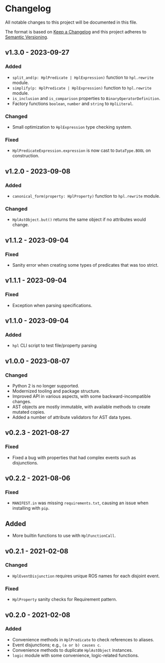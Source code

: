 # Changelog
All notable changes to this project will be documented in this file.

The format is based on [Keep a Changelog](http://keepachangelog.com/en/1.0.0/)
and this project adheres to [Semantic Versioning](http://semver.org/spec/v2.0.0.html).

## v1.3.0 - 2023-09-27
### Added
- `split_and(p: HplPredicate | HplExpression)` function to `hpl.rewrite` module.
- `simplify(p: HplPredicate | HplExpression)` function to `hpl.rewrite` module.
- `is_inclusion` and `is_comparison` properties to `BinaryOperatorDefinition`.
- Factory functions `boolean`, `number` and `string` to `HplLiteral`.

### Changed
- Small optimization to `HplExpression` type checking system.

### Fixed
- `HplPredicateExpression.expression` is now cast to `DataType.BOOL` on construction.

## v1.2.0 - 2023-09-08
### Added
- `canonical_form(property: HplProperty)` function to `hpl.rewrite` module.

### Changed
- `HplAstObject.but()` returns the same object if no attributes would change.

## v1.1.2 - 2023-09-04
### Fixed
- Sanity error when creating some types of predicates that was too strict.

## v1.1.1 - 2023-09-04
### Fixed
- Exception when parsing specifications.

## v1.1.0 - 2023-09-04
### Added
- `hpl` CLI script to test file/property parsing

## v1.0.0 - 2023-08-07
### Changed
- Python 2 is no longer supported.
- Modernized tooling and package structure.
- Improved API in various aspects, with some backward-incompatible changes.
- AST objects are mostly immutable, with available methods to create mutated copies.
- Added a number of attribute validators for AST data types.

## v0.2.3 - 2021-08-27
### Fixed
- Fixed a bug with properties that had complex events such as disjunctions.

## v0.2.2 - 2021-08-06
### Fixed
- `MANIFEST.in` was missing `requirements.txt`, causing an issue when installing with `pip`.

## Added
- More builtin functions to use with `HplFunctionCall`.

## v0.2.1 - 2021-02-08
### Changed
- `HplEventDisjunction` requires unique ROS names for each disjoint event.

### Fixed
- `HplProperty` sanity checks for Requirement pattern.

## v0.2.0 - 2021-02-08
### Added
- Convenience methods in `HplPredicate` to check references to aliases.
- Event disjunctions; e.g., `(a or b) causes c`.
- Convenience methods to duplicate `HplAstObject` instances.
- `logic` module with some convenience, logic-related functions.

